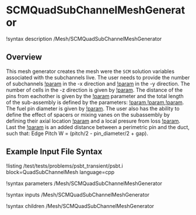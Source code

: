 # SCMQuadSubChannelMeshGenerator

!syntax description /Mesh/SCMQuadSubChannelMeshGenerator

## Overview

<!-- -->

This mesh generator creates the mesh were the `SCM` solution variables associated with the subchannels live.
The user needs to provide the number of subchannels [!param](/Mesh/SCMQuadSubChannelMeshGenerator/nx) in the -x direction and [!param](/Mesh/SCMQuadSubChannelMeshGenerator/ny) in the -y direction.
The number of cells in the -z direction is given by [!param](/Mesh/SCMQuadSubChannelMeshGenerator/n_cells). The distance of the pins from eachother is
given by the [!param](/Mesh/SCMQuadSubChannelMeshGenerator/pitch) parameter and the total length of the sub-assembly is defined by the parameters:
[!param](/Mesh/SCMQuadSubChannelMeshGenerator/heated_length),[!param](/Mesh/SCMQuadSubChannelMeshGenerator/unheated_length_entry),[!param](/Mesh/SCMQuadSubChannelMeshGenerator/unheated_length_entry).
The fuel pin diameter is given by [!param](/Mesh/SCMQuadSubChannelMeshGenerator/pin_diameter). The user also has the ability to define the effect of spacers or mixing vanes on the subassembly
by defining their axial location [!param](/Mesh/SCMQuadSubChannelMeshGenerator/spacer_z) and a local presure from loss [!param](/Mesh/SCMQuadSubChannelMeshGenerator/spacer_k). Last the [!param](/Mesh/SCMQuadSubChannelMeshGenerator/spacer_k)
is an added distance between a perimetric pin and the duct, such that: Edge Pitch W = (pitch/2 - pin_diameter/2 + gap).

## Example Input File Syntax

!listing /test/tests/problems/psbt_transient/psbt.i block=QuadSubChannelMesh language=cpp

!syntax parameters /Mesh/SCMQuadSubChannelMeshGenerator

!syntax inputs /Mesh/SCMQuadSubChannelMeshGenerator

!syntax children /Mesh/SCMQuadSubChannelMeshGenerator

